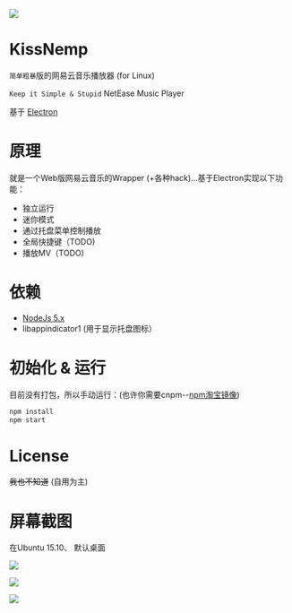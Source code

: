 ![](https://raw.githubusercontent.com/yingDev/KissNemp/master/screenShots/min.jpg)

# KissNemp

`简单粗暴`版的网易云音乐播放器 (for Linux)

`Keep it Simple & Stupid` NetEase Music Player

基于 [Electron](https://github.com/atom/electron)

# 原理
就是一个Web版网易云音乐的Wrapper (+各种hack)...基于Electron实现以下功能：
- 独立运行
- 迷你模式
- 通过托盘菜单控制播放
- 全局快捷键（TODO)
- 播放MV（TODO)


# 依赖
- [NodeJs 5.x](https://nodejs.org/en/download/package-manager/#debian-and-ubuntu-based-linux-distributions)
- libappindicator1 (用于显示托盘图标）

# 初始化 & 运行 
目前没有打包，所以手动运行：(也许你需要cnpm--[npm淘宝镜像](http://npm.taobao.org/)) 
```bash
npm install
npm start
```

# License 
~~我也不知道~~ (自用为主)

# 屏幕截图 
在Ubuntu 15.10、 默认桌面

![](https://raw.githubusercontent.com/yingDev/KissNemp/master/screenShots/1.png)

![](https://raw.githubusercontent.com/yingDev/KissNemp/master/screenShots/2.png)

![](https://raw.githubusercontent.com/yingDev/KissNemp/master/screenShots/3.png)

